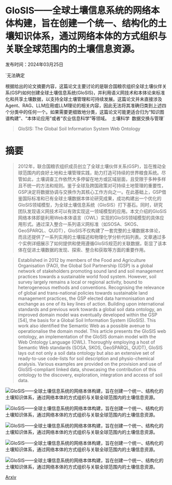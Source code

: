 # GloSIS——全球土壤信息系统的网络本体构建，旨在创建一个统一、结构化的土壤知识体系，通过网络本体的方式组织与关联全球范围内的土壤信息资源。

发布时间：2024年03月25日

`无法确定

根据给出的论文摘要内容，这篇论文主要讨论的是联合国粮农组织全球土壤伙伴关系(GSP)如何创建全球土壤信息系统(GloSIS)，并利用语义网技术和本体论来标准化和共享土壤数据，以支持全球土壤管理和可持续发展。这篇论文并未直接涉及Agent、RAG、LLM应用或LLM理论的相关内容，因此无法将其准确归类到上述四个分类中的任何一个。如果需要更细致地分类，这篇论文可能更适合归为“知识图谱构建”、“本体论应用”或者“农业信息科学”等领域。` `土壤科学` `数据交换与管理`

> GloSIS: The Global Soil Information System Web Ontology

# 摘要

> 2012年，联合国粮农组织成员创立了全球土壤伙伴关系(GSP)，旨在推动全球范围内的良好土地和土壤管理实践，助力打造可持续的世界粮食系统。尽管如此，土壤调查工作依然大多停留在地方或区域层面，且受限于多种多样且不统一的方法和规则。鉴于全球及跨国政策对可持续土地管理的重要性，GSP决定将数据协调与交换作为其核心工作方向之一。在此基础上，GSP借鉴国际标准和已有全球土壤数据本体论研究成果，成功构建出一个优化的GloSIS领域模型，为全球土壤信息系统（GloSIS）打下基石。同时，研究团队发现语义网技术可以有效实现这一领域模型的应用。本文介绍的GloSIS网络本体即是利用Web本体语言（OWL）实现的GloSIS领域模型的具体应用形式。通过深入整合一系列语义网标准（如SOSA、SKOS、GeoSPARQL、QUDT），GloSIS不仅构建了一套完整的土壤数据本体论，而且还提供了一系列实用的土壤描述和物理化学分析代码列表。文章通过多个实例详细展示了如何提供和使用遵循GloSIS规范的关联数据，彰显了该本体在促进土壤数据的发现、探索、整合和获取等方面的重要作用。

> Established in 2012 by members of the Food and Agriculture Organisation (FAO), the Global Soil Partnership (GSP) is a global network of stakeholders promoting sound land and soil management practices towards a sustainable world food system. However, soil survey largely remains a local or regional activity, bound to heterogeneous methods and conventions. Recognising the relevance of global and trans-national policies towards sustainable land management practices, the GSP elected data harmonisation and exchange as one of its key lines of action. Building upon international standards and previous work towards a global soil data ontology, an improved domain model was eventually developed within the GSP [54], the basis for a Global Soil Information System (GloSIS). This work also identified the Semantic Web as a possible avenue to operationalise the domain model. This article presents the GloSIS web ontology, an implementation of the GloSIS domain model with the Web Ontology Language (OWL). Thoroughly employing a host of Semantic Web standards (SOSA, SKOS, GeoSPARQL, QUDT), GloSIS lays out not only a soil data ontology but also an extensive set of ready-to-use code-lists for soil description and physio-chemical analysis. Various examples are provided on the provision and use of GloSIS-compliant linked data, showcasing the contribution of this ontology to the discovery, exploration, integration and access of soil data.

![GloSIS——全球土壤信息系统的网络本体构建，旨在创建一个统一、结构化的土壤知识体系，通过网络本体的方式组织与关联全球范围内的土壤信息资源。](../../../paper_images/2403.16778/INSPIRE_Profile.png)

![GloSIS——全球土壤信息系统的网络本体构建，旨在创建一个统一、结构化的土壤知识体系，通过网络本体的方式组织与关联全球范围内的土壤信息资源。](../../../paper_images/2403.16778/INSPIRE_SoilBody.png)

![GloSIS——全球土壤信息系统的网络本体构建，旨在创建一个统一、结构化的土壤知识体系，通过网络本体的方式组织与关联全球范围内的土壤信息资源。](../../../paper_images/2403.16778/Plot.png)

![GloSIS——全球土壤信息系统的网络本体构建，旨在创建一个统一、结构化的土壤知识体系，通过网络本体的方式组织与关联全球范围内的土壤信息资源。](../../../paper_images/2403.16778/GloSIS_PhysChem.png)

![GloSIS——全球土壤信息系统的网络本体构建，旨在创建一个统一、结构化的土壤知识体系，通过网络本体的方式组织与关联全球范围内的土壤信息资源。](../../../paper_images/2403.16778/SamplingFeatures.png)

[Arxiv](https://arxiv.org/abs/2403.16778)